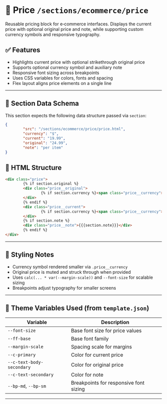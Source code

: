 # 📂 Price `/sections/ecommerce/price`

Reusable pricing block for e‑commerce interfaces. Displays the current price with optional original price and note, while supporting custom currency symbols and responsive typography.

## ✅ Features

-   Highlights current price with optional strikethrough original price
-   Supports optional currency symbol and auxiliary note
-   Responsive font sizing across breakpoints
-   Uses CSS variables for colors, fonts and spacing
-   Flex layout aligns price elements on a single line

---

## 🧾 Section Data Schema

This section expects the following data structure passed via `section`:

```json
{
        "src": "/sections/ecommerce/price/price.html",
        "currency": "$",
        "current": "19.99",
        "original": "24.99",
        "note": "per item"
}
```

## 🧱 HTML Structure

```html
<div class="price">
        {% if section.original %}
        <div class="price__original">
                {% if section.currency %}<span class="price__currency">{{{section.currency}}}</span>{% endif %}{{{section.original}}}
        </div>
        {% endif %}
        <div class="price__current">
                {% if section.currency %}<span class="price__currency">{{{section.currency}}}</span>{% endif %}{{{section.current}}}
        </div>
        {% if section.note %}
        <div class="price__note">{{{section.note}}}</div>
        {% endif %}
</div>
```

---

## 🎨 Styling Notes

-   Currency symbol rendered smaller via `.price__currency`
-   Original price is muted and struck through when provided
-   Uses `calc(... * var(--margin-scale))` and `--font-size` for scalable sizing
-   Breakpoints adjust typography for smaller screens

---

## 🧩 Theme Variables Used (from `template.json`)

| Variable                  | Description                               |
| ------------------------- | ----------------------------------------- |
| `--font-size`             | Base font size for price values           |
| `--ff-base`               | Base font family                          |
| `--margin-scale`          | Spacing scale for margins                 |
| `--c-primary`             | Color for current price                   |
| `--c-text-body-secondary` | Color for original price                  |
| `--c-text-secondary`      | Color for note                            |
| `--bp-md`, `--bp-sm`      | Breakpoints for responsive font sizing    |

---
